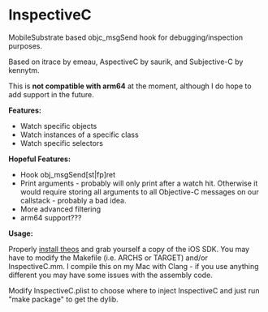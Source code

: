 InspectiveC
======

MobileSubstrate based objc_msgSend hook for debugging/inspection purposes.

Based on itrace by emeau, AspectiveC by saurik, and Subjective-C by kennytm.

This is **not compatible with arm64** at the moment, although I do hope to add support in the future.

**Features:**
* Watch specific objects
* Watch instances of a specific class
* Watch specific selectors

**Hopeful Features:**
* Hook obj_msgSend[st|fp]ret
* Print arguments - probably will only print after a watch hit. Otherwise it would require storing
all arguments to all Objective-C messages on our callstack - probably a bad idea.
* More advanced filtering
* arm64 support???

**Usage:**

Properly [install theos](http://iphonedevwiki.net/index.php/Theos/Setup) and grab yourself a copy
of the iOS SDK. You may have to modify the Makefile (i.e. ARCHS or TARGET) and/or InspectiveC.mm. I
compile this on my Mac with Clang - if you use anything different you may have some issues with the
assembly code.

Modify InspectiveC.plist to choose where to inject InspectiveC and just run "make package" to get
the dylib.

